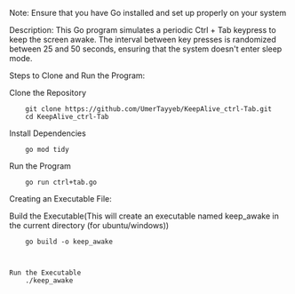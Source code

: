 Note:
Ensure that you have Go installed and set up properly on your system

Description:
This Go program simulates a periodic Ctrl + Tab keypress to keep the screen awake. The interval between key presses is randomized between 25 and 50 seconds, ensuring that the system doesn't enter sleep mode.

Steps to Clone and Run the Program:

Clone the Repository
        
        git clone https://github.com/UmerTayyeb/KeepAlive_ctrl-Tab.git
        cd KeepAlive_ctrl-Tab

Install Dependencies
        
        go mod tidy

Run the Program
        
        go run ctrl+tab.go


Creating an Executable File:

Build the Executable(This will create an executable named keep_awake in the current directory (for ubuntu/windows))
        
        go build -o keep_awake

            

    Run the Executable
        ./keep_awake